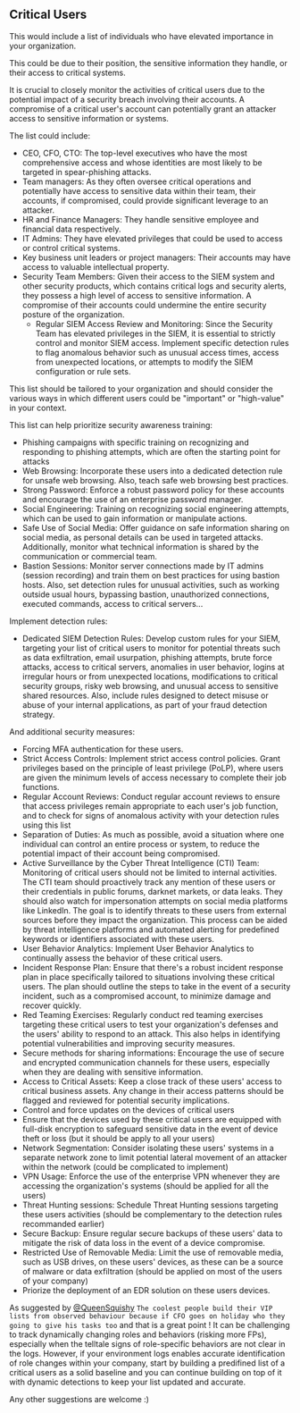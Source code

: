 ## Critical Users

This would include a list of individuals who have elevated importance in your organization.

This could be due to their position, the sensitive information they handle, or their access to critical systems.

It is crucial to closely monitor the activities of critical users due to the potential impact of a security breach involving their accounts. A compromise of a critical user's account can potentially grant an attacker access to sensitive information or systems.

The list could include:

- CEO, CFO, CTO: The top-level executives who have the most comprehensive access and whose identities are most likely to be targeted in spear-phishing attacks.
- Team managers: As they often oversee critical operations and potentially have access to sensitive data within their team, their accounts, if compromised, could provide significant leverage to an attacker.
- HR and Finance Managers: They handle sensitive employee and financial data respectively.
- IT Admins: They have elevated privileges that could be used to access or control critical systems.
- Key business unit leaders or project managers: Their accounts may have access to valuable intellectual property.
- Security Team Members: Given their access to the SIEM system and other security products, which contains critical logs and security alerts, they possess a high level of access to sensitive information. A compromise of their accounts could undermine the entire security posture of the organization.
  - Regular SIEM Access Review and Monitoring: Since the Security Team has elevated privileges in the SIEM, it is essential to strictly control and monitor SIEM access. Implement specific detection rules to flag anomalous behavior such as unusual access times, access from unexpected locations, or attempts to modify the SIEM configuration or rule sets.

This list should be tailored to your organization and should consider the various ways in which different users could be "important" or "high-value" in your context.

This list can help prioritize security awareness training:
- Phishing campaigns with specific training on recognizing and responding to phishing attempts, which are often the starting point for attacks
- Web Browsing: Incorporate these users into a dedicated detection rule for unsafe web browsing. Also, teach safe web browsing best practices.
- Strong Password: Enforce a robust password policy for these accounts and encourage the use of an enterprise password manager.
- Social Engineering: Training on recognizing social engineering attempts, which can be used to gain information or manipulate actions. 
- Safe Use of Social Media: Offer guidance on safe information sharing on social media, as personal details can be used in targeted attacks. Additionally, monitor what technical information is shared by the communication or commercial team.
- Bastion Sessions: Monitor server connections made by IT admins (session recording) and train them on best practices for using bastion hosts. Also, set detection rules for unusual activities, such as working outside usual hours, bypassing bastion, unauthorized connections, executed commands, access to critical servers...

Implement detection rules:
- Dedicated SIEM Detection Rules: Develop custom rules for your SIEM, targeting your list of critical users to monitor for potential threats such as data exfiltration, email usurpation, phishing attempts, brute force attacks, access to critical servers, anomalies in user behavior, logins at irregular hours or from unexpected locations, modifications to critical security groups, risky web browsing, and unusual access to sensitive shared resources. Also, include rules designed to detect misuse or abuse of your internal applications, as part of your fraud detection strategy.

And additional security measures:
- Forcing MFA authentication for these users.
- Strict Access Controls: Implement strict access control policies. Grant privileges based on the principle of least privilege (PoLP), where users are given the minimum levels of access necessary to complete their job functions.
- Regular Account Reviews: Conduct regular account reviews to ensure that access privileges remain appropriate to each user's job function, and to check for signs of anomalous activity with your detection rules using this list
- Separation of Duties: As much as possible, avoid a situation where one individual can control an entire process or system, to reduce the potential impact of their account being compromised.
- Active Surveillance by the Cyber Threat Intelligence (CTI) Team: Monitoring of critical users should not be limited to internal activities. The CTI team should proactively track any mention of these users or their credentials in public forums, darknet markets, or data leaks. They should also watch for impersonation attempts on social media platforms like LinkedIn. The goal is to identify threats to these users from external sources before they impact the organization. This process can be aided by threat intelligence platforms and automated alerting for predefined keywords or identifiers associated with these users.
- User Behavior Analytics: Implement User Behavior Analytics to continually assess the behavior of these critical users.
- Incident Response Plan: Ensure that there's a robust incident response plan in place specifically tailored to situations involving these critical users. The plan should outline the steps to take in the event of a security incident, such as a compromised account, to minimize damage and recover quickly.
- Red Teaming Exercises: Regularly conduct red teaming exercises targeting these critical users to test your organization's defenses and the users' ability to respond to an attack. This also helps in identifying potential vulnerabilities and improving security measures.
- Secure methods for sharing informations: Encourage the use of secure and encrypted communication channels for these users, especially when they are dealing with sensitive information.
- Access to Critical Assets: Keep a close track of these users' access to critical business assets. Any change in their access patterns should be flagged and reviewed for potential security implications.
- Control and force updates on the devices of critical users
- Ensure that the devices used by these critical users are equipped with full-disk encryption to safeguard sensitive data in the event of device theft or loss (but it should be apply to all your users)
- Network Segmentation: Consider isolating these users' systems in a separate network zone to limit potential lateral movement of an attacker within the network (could be complicated to implement)
- VPN Usage: Enforce the use of the enterprise VPN whenever they are accessing the organization's systems (should be applied for all the users)
- Threat Hunting sessions: Schedule Threat Hunting sessions targeting these users activities (should be complementary to the detection rules recommanded earlier)
- Secure Backup: Ensure regular secure backups of these users' data to mitigate the risk of data loss in the event of a device compromise.
- Restricted Use of Removable Media: Limit the use of removable media, such as USB drives, on these users' devices, as these can be a source of malware or data exfiltration (should be applied on most of the users of your company)
- Priorize the deployment of an EDR solution on these users devices.


As suggested by [@QueenSquishy](https://github.com/QueenSquishy) `The coolest people build their VIP lists from observed behaviour because if CFO goes on holiday who they going to give his tasks too` and that is a great point ! It can be challenging to track dynamically changing roles and behaviors (risking more FPs), especially when the telltale signs of role-specific behaviors are not clear in the logs. However, if your environment logs enables accurate identification of role changes within your company, start by building a predifined list of a critical users as a solid baseline and you can continue building on top of it with dynamic detections to keep your list updated and accurate.


Any other suggestions are welcome :)
